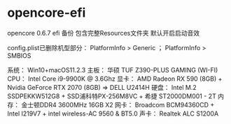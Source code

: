 # opencore-efi
opencore 0.6.7 efi 备份
包含完整Resources文件夹
默认开启启动音效

config.plist已删除机型部分：
PlatformInfo > Generic ； PlatformInfo > SMBIOS




系统：  Win10+macOS11.2.3
主板：  华硕 TUF Z390-PLUS GAMING (WI-FI)
CPU：  Intel Core i9-9900K @ 3.6Ghz
显卡：  AMD Radeon RX 590 (8GB)  +  Nvidia GeForce RTX 2070 (8GB)  => DELL U2414H
硬盘：  Intel M.2 SSDPEKKW512G8 + SSD浦科特PX-256M8VC + 希捷 ST2000DM001 - 2T
内存：  金士顿DDR4 3600MHz 16GB X2
网卡：  Broadcom BCM94360CD + Intel I219V7 + intel wireless-AC 9560 & BT5.0
声卡：  Realtek ALC S1200A